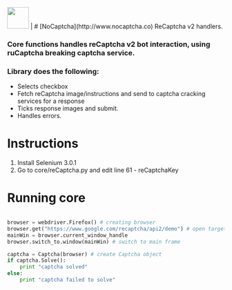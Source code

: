
<img src="https://static.wixstatic.com/media/142a1c_e2711fc04bf84886917e12aa57ff178e~mv2.png/v1/fill/w_49,h_75,al_c,usm_0.66_1.00_0.01/142a1c_e2711fc04bf84886917e12aa57ff178e~mv2.png" width="50" >  
| # [NoCaptcha](http://www.nocaptcha.co) ReCaptcha v2 handlers. 


### Core functions handles reCaptcha v2 bot interaction, using ruCaptcha breaking captcha service.

### Library does the following:
 * Selects checkbox 
 * Fetch reCaptcha image/instructions and send to captcha cracking services for a response
 * Ticks response images and submit.
 * Handles errors.

# Instructions
1) Install Selenium 3.0.1
2) Go to core/reCaptcha.py and edit line 61 - reCaptchaKey



# Running core
```python

browser = webdriver.Firefox() # creating browser
browser.get("https://www.google.com/recaptcha/api2/demo") # open target page
mainWin = browser.current_window_handle 
browser.switch_to.window(mainWin) # switch to main frame

captcha = Captcha(browser) # create Captcha object
if captcha.Solve():
    print "captcha solved"
else:
    print "captcha failed to solve"

```

